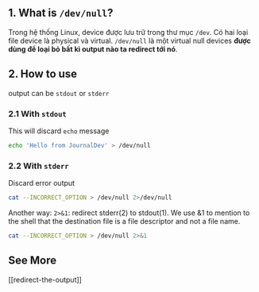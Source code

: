 ## 1. What is `/dev/null`?

Trong hệ thống Linux, device được lưu trữ trong thư mục `/dev`. Có hai loại file device là physical và virtual. `/dev/null` là một virtual null devices **được dùng để loại bỏ bất kì output nào ta redirect tới nó**.

## 2. How to use

output can be `stdout` or `stderr`

### 2.1 With `stdout`

This will discard `echo` message 

```bash
echo 'Hello from JournalDev' > /dev/null
```

### 2.2 With `stderr`

Discard error output
```bash
cat --INCORRECT_OPTION > /dev/null 2>/dev/null
```

Another way:
`2>&1`: redirect stderr(2) to stdout(1). We use &1 to mention to the shell that the destination file is a file descriptor and not a file name.

```bash
cat --INCORRECT_OPTION > /dev/null 2>&1
```

## See More
[[redirect-the-output]]

